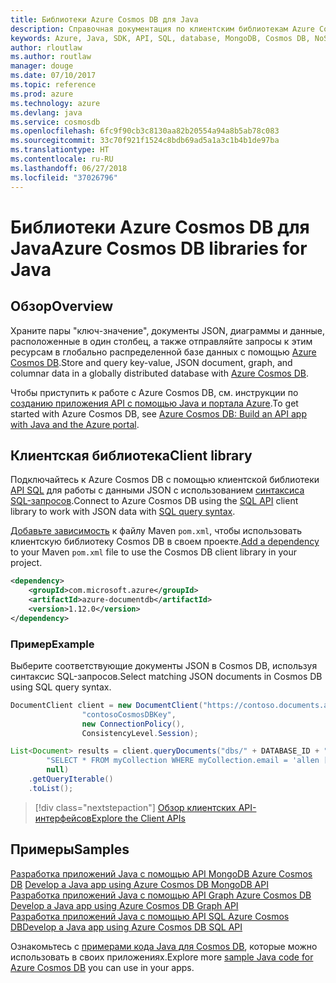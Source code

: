 ```yaml
---
title: Библиотеки Azure Cosmos DB для Java
description: Справочная документация по клиентским библиотекам Azure Cosmos DB для Java
keywords: Azure, Java, SDK, API, SQL, database, MongoDB, Cosmos DB, NoSQL
author: rloutlaw
ms.author: routlaw
manager: douge
ms.date: 07/10/2017
ms.topic: reference
ms.prod: azure
ms.technology: azure
ms.devlang: java
ms.service: cosmosdb
ms.openlocfilehash: 6fc9f90cb3c8130aa82b20554a94a8b5ab78c083
ms.sourcegitcommit: 33c70f921f1524c8bdb69ad5a1a3c1b4b1de97ba
ms.translationtype: HT
ms.contentlocale: ru-RU
ms.lasthandoff: 06/27/2018
ms.locfileid: "37026796"
---
```

# <a name="azure-cosmos-db-libraries-for-java"></a><span data-ttu-id="2147c-104">Библиотеки Azure Cosmos DB для Java</span><span class="sxs-lookup"><span data-stu-id="2147c-104">Azure Cosmos DB libraries for Java</span></span>

## <a name="overview"></a><span data-ttu-id="2147c-105">Обзор</span><span class="sxs-lookup"><span data-stu-id="2147c-105">Overview</span></span>

<span data-ttu-id="2147c-106">Храните пары "ключ-значение", документы JSON, диаграммы и данные, расположенные в один столбец, а также отправляйте запросы к этим ресурсам в глобально распределенной базе данных с помощью [Azure Cosmos DB](/azure/cosmos-db/introduction).</span><span class="sxs-lookup"><span data-stu-id="2147c-106">Store and query key-value, JSON document, graph, and columnar data in a globally distributed database with [Azure Cosmos DB](/azure/cosmos-db/introduction).</span></span>

<span data-ttu-id="2147c-107">Чтобы приступить к работе с Azure Cosmos DB, см. инструкции по [созданию приложения API с помощью Java и портала Azure](/azure/cosmos-db/create-sql-api-java).</span><span class="sxs-lookup"><span data-stu-id="2147c-107">To get started with Azure Cosmos DB, see [Azure Cosmos DB: Build an API app with Java and the Azure portal](/azure/cosmos-db/create-sql-api-java).</span></span>

## <a name="client-library"></a><span data-ttu-id="2147c-108">Клиентская библиотека</span><span class="sxs-lookup"><span data-stu-id="2147c-108">Client library</span></span>

<span data-ttu-id="2147c-109">Подключайтесь к Azure Cosmos DB с помощью клиентской библиотеки [API SQL](/azure/cosmos-db/sql-api-introduction) для работы с данными JSON с использованием [синтаксиса SQL-запросов](/azure/cosmos-db/sql-api-sql-query).</span><span class="sxs-lookup"><span data-stu-id="2147c-109">Connect to Azure Cosmos DB using the [SQL API](/azure/cosmos-db/sql-api-introduction) client library to work with JSON data with [SQL query syntax](/azure/cosmos-db/sql-api-sql-query).</span></span>

<span data-ttu-id="2147c-110">[Добавьте зависимость](https://maven.apache.org/guides/getting-started/index.html#How_do_I_use_external_dependencies) к файлу Maven `pom.xml`, чтобы использовать клиентскую библиотеку Cosmos DB в своем проекте.</span><span class="sxs-lookup"><span data-stu-id="2147c-110">[Add a dependency](https://maven.apache.org/guides/getting-started/index.html#How_do_I_use_external_dependencies) to your Maven `pom.xml` file to use the Cosmos DB client library in your project.</span></span>

```XML
<dependency>
    <groupId>com.microsoft.azure</groupId>
    <artifactId>azure-documentdb</artifactId>
    <version>1.12.0</version>
</dependency>
```

### <a name="example"></a><span data-ttu-id="2147c-111">Пример</span><span class="sxs-lookup"><span data-stu-id="2147c-111">Example</span></span>

<span data-ttu-id="2147c-112">Выберите соответствующие документы JSON в Cosmos DB, используя синтаксис SQL-запросов.</span><span class="sxs-lookup"><span data-stu-id="2147c-112">Select matching JSON documents in Cosmos DB using SQL query syntax.</span></span>

```java
DocumentClient client = new DocumentClient("https://contoso.documents.azure.com:443",
                "contosoCosmosDBKey", 
                new ConnectionPolicy(),
                ConsistencyLevel.Session);

List<Document> results = client.queryDocuments("dbs/" + DATABASE_ID + "/colls/" + COLLECTION_ID,
        "SELECT * FROM myCollection WHERE myCollection.email = 'allen [at] contoso.com'",
        null)
    .getQueryIterable()
    .toList();

```

> [!div class="nextstepaction"]
> [<span data-ttu-id="2147c-113">Обзор клиентских API-интерфейсов</span><span class="sxs-lookup"><span data-stu-id="2147c-113">Explore the Client APIs</span></span>](/java/api/overview/azure/cosmosdb/client)


## <a name="samples"></a><span data-ttu-id="2147c-114">Примеры</span><span class="sxs-lookup"><span data-stu-id="2147c-114">Samples</span></span>

<span data-ttu-id="2147c-115">[Разработка приложений Java с помощью API MongoDB Azure Cosmos DB][2] </span><span class="sxs-lookup"><span data-stu-id="2147c-115">[Develop a Java app using Azure Cosmos DB MongoDB API][2] </span></span>  
<span data-ttu-id="2147c-116">[Разработка приложений Java с помощью API Graph Azure Cosmos DB][3] </span><span class="sxs-lookup"><span data-stu-id="2147c-116">[Develop a Java app using Azure Cosmos DB Graph API][3] </span></span>  
<span data-ttu-id="2147c-117">[Разработка приложений Java с помощью API SQL Azure Cosmos DB][4]</span><span class="sxs-lookup"><span data-stu-id="2147c-117">[Develop a Java app using Azure Cosmos DB SQL API][4]</span></span>        

<span data-ttu-id="2147c-118">Ознакомьтесь с [примерами кода Java для Cosmos DB](https://azure.microsoft.com/resources/samples/?platform=java&term=cosmos), которые можно использовать в своих приложениях.</span><span class="sxs-lookup"><span data-stu-id="2147c-118">Explore more [sample Java code for Azure Cosmos DB](https://azure.microsoft.com/resources/samples/?platform=java&term=cosmos) you can use in your apps.</span></span>

[2]: https://github.com/Azure-Samples/azure-cosmos-db-mongodb-java-getting-started
[3]: https://github.com/Azure-Samples/azure-cosmos-db-graph-java-getting-started
[4]: https://github.com/Azure-Samples/azure-cosmos-db-documentdb-java-getting-started
